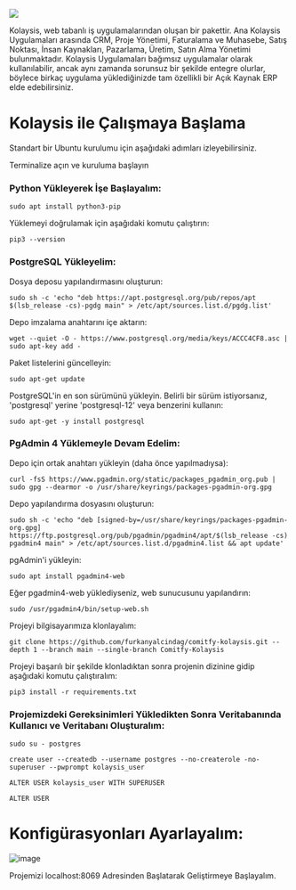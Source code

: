 
![](https://github.com/furkanyalcindag/comitfy-kolaysis/blob/main/addons/web/static/img/kolaysisLogo.png)

Kolaysis, web tabanlı iş uygulamalarından oluşan bir pakettir. Ana Kolaysis Uygulamaları arasında CRM, Proje Yönetimi, Faturalama ve Muhasebe, Satış Noktası, İnsan Kaynakları, Pazarlama, Üretim, Satın Alma Yönetimi bulunmaktadır. Kolaysis Uygulamaları bağımsız uygulamalar olarak kullanılabilir, ancak aynı zamanda sorunsuz bir şekilde entegre olurlar, böylece birkaç uygulama yüklediğinizde tam özellikli bir Açık Kaynak ERP elde edebilirsiniz.

# Kolaysis ile Çalışmaya Başlama

Standart bir Ubuntu kurulumu için aşağıdaki adımları izleyebilirsiniz.

Terminalize açın ve kuruluma başlayın

### Python Yükleyerek İşe Başlayalım:

`sudo apt install python3-pip`

Yüklemeyi doğrulamak için aşağıdaki komutu çalıştırın:

`pip3 --version`

### PostgreSQL Yükleyelim:

Dosya deposu yapılandırmasını oluşturun:

`sudo sh -c 'echo "deb https://apt.postgresql.org/pub/repos/apt $(lsb_release -cs)-pgdg main" > /etc/apt/sources.list.d/pgdg.list'`

Depo imzalama anahtarını içe aktarın:

`wget --quiet -O - https://www.postgresql.org/media/keys/ACCC4CF8.asc | sudo apt-key add -`

Paket listelerini güncelleyin:

`sudo apt-get update`

 PostgreSQL'in en son sürümünü yükleyin. Belirli bir sürüm istiyorsanız, 'postgresql' yerine 'postgresql-12' veya benzerini kullanın:

 `sudo apt-get -y install postgresql`

 ### PgAdmin 4 Yüklemeyle Devam Edelim:

Depo için ortak anahtarı yükleyin (daha önce yapılmadıysa):

`curl -fsS https://www.pgadmin.org/static/packages_pgadmin_org.pub | sudo gpg --dearmor -o /usr/share/keyrings/packages-pgadmin-org.gpg`

Depo yapılandırma dosyasını oluşturun:

`sudo sh -c 'echo "deb [signed-by=/usr/share/keyrings/packages-pgadmin-org.gpg] https://ftp.postgresql.org/pub/pgadmin/pgadmin4/apt/$(lsb_release -cs) pgadmin4 main" > /etc/apt/sources.list.d/pgadmin4.list && apt update'`

pgAdmin'i yükleyin:

`sudo apt install pgadmin4-web`

Eğer pgadmin4-web yüklediyseniz, web sunucusunu yapılandırın:

`sudo /usr/pgadmin4/bin/setup-web.sh`

Projeyi bilgisayarımıza klonlayalım:

`git clone https://github.com/furkanyalcindag/comitfy-kolaysis.git --depth 1 --branch main --single-branch Comitfy-Kolaysis`

Projeyi başarılı bir şekilde klonladıktan sonra projenin dizinine gidip aşağıdaki komutu çalıştıralım:

`pip3 install -r requirements.txt`

### Projemizdeki Gereksinimleri Yükledikten Sonra Veritabanında Kullanıcı ve Veritabanı Oluşturalım:

`sudo su - postgres`

`create user --createdb --username postgres --no-createrole -no-superuser --pwprompt kolaysis_user`

`ALTER USER kolaysis_user WITH SUPERUSER`

`ALTER USER`

# Konfigürasyonları Ayarlayalım:

![image](https://github.com/furkanyalcindag/comitfy-kolaysis/assets/106275189/37aae1cf-db76-472e-8c3b-db4fd3b27101)

Projemizi localhost:8069 Adresinden Başlatarak Geliştirmeye Başlayalım.




